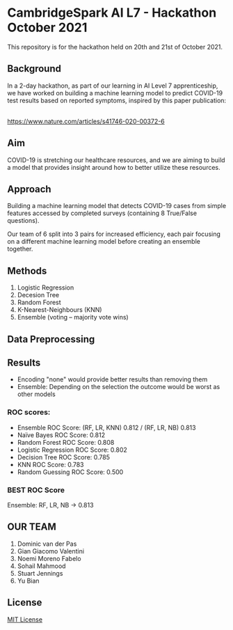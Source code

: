 # CambridgeSpark AI L7 - Hackathon October 2021

This repository is for the hackathon held on 20th and 21st of October 2021. 

## Background
In a 2-day hackathon, as part of our learning in AI Level 7 apprenticeship, we have  worked on building a machine learning model to predict COVID-19 test results based on reported symptoms, inspired by this paper publication: ​

https://www.nature.com/articles/s41746-020-00372-6

## Aim
COVID-19 is stretching our healthcare resources, and we are aiming to build a model that provides insight around how to better utilize these resources.

## Approach
Building a machine learning model that detects COVID-19 cases from simple features accessed by completed surveys (containing 8 True/False questions). 

Our team of 6 split into 3 pairs for increased efficiency, each pair focusing on a different machine learning model before creating an ensemble together.

## Methods
1) Logistic Regression​
2) Decesion Tree​
3) Random Forest​
4) K-Nearest-Neighbours (KNN)​
5) Ensemble (voting – majority vote wins)

## Data Preprocessing

## Results
- Encoding "none" would provide better results than removing them​
- Ensemble: Depending on the selection the outcome would be worst as other models​

### ROC scores: ​

- Ensemble ROC Score:  (RF, LR, KNN) 0.812 / (RF, LR, NB) 0.813​
- Naïve Bayes ROC Score: 0.812​
- Random Forest ROC Score:  0.808​
- Logistic Regression ROC Score:  0.802​
- Decision Tree ROC Score:  0.785​
- KNN ROC Score: 0.783​
- Random Guessing ROC Score:  0.500​
​
### BEST ROC Score​

Ensemble:  RF, LR, NB -> 0.813​

## OUR TEAM​

1. Dominic van der Pas​
2. Gian Giacomo Valentini​
3. Noemi Moreno Fabelo​
4. Sohail Mahmood​
5. Stuart Jennings​
6. Yu Bian​

## License

[MIT License](LICENSE)

​